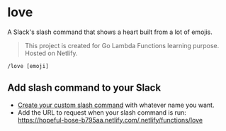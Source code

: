 # love

A Slack's slash command that shows a heart built from a lot of emojis.

> This project is created for Go Lambda Functions learning purpose. Hosted on Netlify.

`/love [emoji]`

## Add slash command to your Slack

- [Create your custom slash command](https://api.slack.com/tutorials/your-first-slash-command) with whatever name you want.
- Add the URL to request when your slash command is run: https://hopeful-bose-b795aa.netlify.com/.netlify/functions/love

